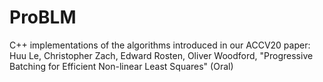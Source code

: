 # ProBLM
C++ implementations of the algorithms introduced in our ACCV20 paper:
Huu Le, Christopher Zach, Edward Rosten, Oliver Woodford, "Progressive Batching for Efficient Non-linear Least Squares" (Oral)

